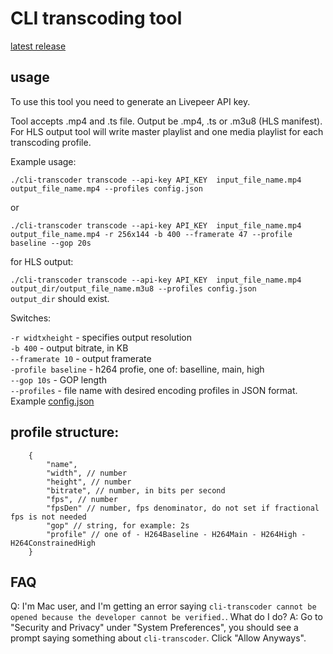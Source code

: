 # CLI transcoding tool

[latest release](https://github.com/livepeer/cli-transcoder/releases/latest)

## usage

To use this tool you need to generate an Livepeer API key.

Tool accepts .mp4 and .ts file. Output be .mp4, .ts or .m3u8 (HLS manifest).
For HLS output tool will write master playlist and one media playlist for each transcoding profile.


Example usage:

`./cli-transcoder transcode --api-key API_KEY  input_file_name.mp4 output_file_name.mp4 --profiles config.json`

or

`./cli-transcoder transcode --api-key API_KEY  input_file_name.mp4 output_file_name.mp4 -r 256x144 -b 400 --framerate 47 --profile baseline --gop 20s`

for HLS output:

`./cli-transcoder transcode --api-key API_KEY  input_file_name.mp4 output_dir/output_file_name.m3u8 --profiles config.json`  
`output_dir` should exist.

Switches:

`-r widtxheight` - specifies output resolution  
`-b 400` - output bitrate, in KB  
`--framerate 10` - output framerate  
`-profile baseline` - h264 profie, one of: baselline, main, high  
`--gop 10s` - GOP length  
`--profiles` - file name with desired encoding profiles in JSON format. Example [config.json](config.json)

## profile structure:

```jsonc
	{
		"name",
		"width", // number
		"height", // number
		"bitrate", // number, in bits per second
		"fps", // number
		"fpsDen" // number, fps denominator, do not set if fractional fps is not needed
		"gop" // string, for example: 2s
		"profile" // one of - H264Baseline - H264Main - H264High - H264ConstrainedHigh
	}
```

## FAQ
Q: I'm Mac user, and I'm getting an error saying `cli-transcoder cannot be opened because the developer cannot be verified.`.  What do I do?
A: Go to "Security and Privacy" under "System Preferences", you should see a prompt saying something about `cli-transcoder`.  Click "Allow Anyways".
